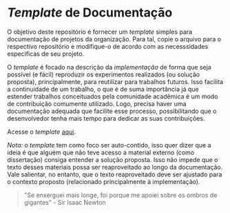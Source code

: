 # _Template_ de Documentação

O objetivo deste repositório é fornecer um _template_ simples para documentação de projetos da organização. Para tal, copie o arquivo para o respectivo repositório e modifique-o de acordo com as necesssidades especificas de seu projeto.

O _template_ é focado na descrição da *implementação* de forma que seja possível (e fácil) reproduzir os experimentos realizados (ou solução proposta), principalmente, para reutilizar para trabalhos futuros. Isso facilita a continuidade de um trabalho, o que é de suma importância já que estender trabalhos conceituados pela comunidade acadêmica é um modo de contribuição comumente utilizado. Logo, precisa haver uma documentação adequada que facilite esse processo, possibilitando que o desenvolvedor tenha mais tempo para dedicar as suas contribuições.

Acesse o _template_ [aqui](https://github.com/Grupo-de-Pesquisa-LASCAR/documentation-template/blob/main/template.md).

*Nota:* o _template_ tem como foco ser auto-contido, isso quer dizer que a ideia é que alguém que não teve acesso a material externo (como dissertação) consiga entender a solução proposta. Isso não impede que o texto desses materiais possa ser reaproveitado ao longo da documentação. Vale salientar, no entanto, que o texto reaproveitado deve ser ajustado para o contexto proposto (relacionado principalmente à implementação).

> "Se enxerguei mais longe, foi porque me apoiei sobre os ombros de gigantes" - Sir Isaac Newton
